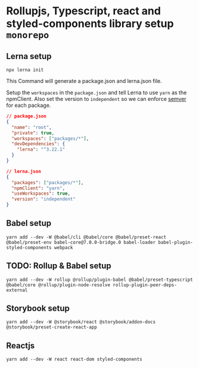 # Rollupjs, Typescript, react and styled-components library setup `monorepo`

## Lerna setup
`npx lerna init`

This Command will generate a package.json and lerna.json file.

Setup the `workspaces` in the `package.json` and tell Lerna to use `yarn` as the npmClient. Also set the version to `independent` so we can enforce [semver](https://semver.org/) for each package.

```json
// package.json
{
  "name": "root",
  "private": true,
  "workspaces": ["packages/*"],
  "devDependencies": {
    "lerna": "^3.22.1"
  }
}
```

```json
// lerna.json
{
  "packages": ["packages/*"],
  "npmClient": "yarn",
  "useWorkspaces": true,
  "version": "independent"
}
```
## Babel setup 

`yarn add --dev -W @babel/cli @babel/core @babel/preset-react @babel/preset-env babel-core@7.0.0-bridge.0 babel-loader babel-plugin-styled-components webpack`

## TODO: Rollup & Babel setup
`yarn add --dev -W rollup @rollup/plugin-babel @babel/preset-typescript @babel/core @rollup/plugin-node-resolve rollup-plugin-peer-deps-external`

## Storybook setup
`yarn add --dev -W @storybook/react @storybook/addon-docs @storybook/preset-create-react-app`

## Reactjs
`yarn add --dev -W react react-dom styled-components`
